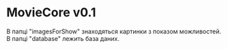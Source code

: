 # MovieCore v0.1
В папці "imagesForShow" знаходяться картинки з показом можливостей.
В папці "database" лежить база даних.
